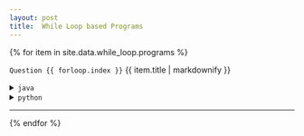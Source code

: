 ```yaml
---
layout: post
title:  While Loop based Programs
---
```


{% for item in site.data.while_loop.programs %}

<code>Question {{ forloop.index }}</code>
{{ item.title | markdownify }}


<!--- java section --->
<details>
    <summary><code>java</code></summary>
    <p>
        {% highlight java %}
        {% if item.code == null %}
            //{{ site.pending }}
        {% else %}
            {{ item.code }}
        {% endif %}
        {% endhighlight %}
    </p>
</details>

<!--- python section --->
<details>
    <summary><code>python</code></summary>
    <p>
        {% highlight python %}
        {% if item.python == null %}
            #{{ site.pending }}
        {% else %}
            {{ item.python }}
        {% endif %}
        {% endhighlight %}
    </p>
</details>

<hr>

{% endfor %}
